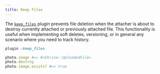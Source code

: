 ```yaml
---
title: Keep Files
---
```


The [`keep_files`][keep_files] plugin prevents file deletion when the attacher
is about to destroy currently attached or previously attached file. This
functionality is useful when implementing soft deletes, versioning, or in
general any scenario where you need to track history.

```rb
plugin :keep_files
```
```rb
photo.image #=> #<Shrine::UploadedFile>
photo.destroy
photo.image.exists? #=> true
```

[keep_files]: https://github.com/shrinerb/shrine/blob/master/lib/shrine/plugins/keep_files.rb
